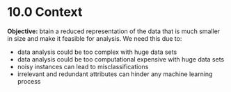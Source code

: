
# 10.0 Context

**Objective:** btain a reduced representation of the data that is much smaller in size and make it feasible for analysis. We need this due to:
- data analysis could be too complex with huge data sets 
- data analysis could be too computational expensive with huge data sets 
- noisy instances can lead to misclassifications
- irrelevant and redundant attributes can hinder any machine learning process